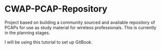 # CWAP-PCAP-Repository
Project based on building a community sourced and available repository of PCAPs for use as study material for wireless professionals. This is currently in the planning stages.


I will be using this tutorial to set up GitBook.
